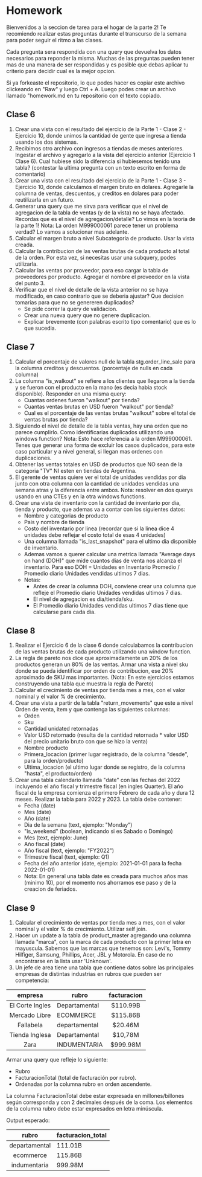 # Homework

Bienvenidos a la seccion de tarea para el hogar de la parte 2! 
Te recomiendo realizar estas preguntas durante el transcurso de la semana para poder seguir el ritmo a las clases.

Cada pregunta sera respondida con una query que devuelva los datos necesarios para reponder la misma. Muchas de las preguntas pueden tener 
mas de una manera de ser respondidas y es posible que debas aplicar tu criterio para decidir cual es la mejor opcion. 

Si ya forkeaste el repositorio, lo que podes hacer es copiar este archivo clickeando en "Raw" y luego Ctrl + A. Luego podes crear un archivo llamado "homework.md en tu repositorio con el texto copiado.

## Clase 6

1. Crear una vista con el resultado del ejercicio de la Parte 1 - Clase 2 - Ejercicio 10, donde unimos la cantidad de gente que ingresa a tienda usando los dos sistemas. 
2. Recibimos otro archivo con ingresos a tiendas de meses anteriores. Ingestar el archivo y agregarlo a la vista del ejercicio anterior (Ejercicio 1 Clase 6). Cual hubiese sido la diferencia si hubiesemos tenido una tabla? (contestar la ultima pregunta con un texto escrito en forma de comentario)
3. Crear una vista con el resultado del ejercicio de la Parte 1 - Clase 3 - Ejercicio 10, donde calculamos el margen bruto en dolares. Agregarle la columna de ventas, descuentos, y creditos en dolares para poder reutilizarla en un futuro.
5. Generar una query que me sirva para verificar que el nivel de agregacion de la tabla de ventas (y de la vista) no se haya afectado. Recordas que es el nivel de agregacion/detalle? Lo vimos en la teoria de la parte 1! Nota: La orden M999000061 parece tener un problema verdad? Lo vamos a solucionar mas adelante.
6. Calcular el margen bruto a nivel Subcategoria de producto. Usar la vista creada. 
7. Calcular la contribucion de las ventas brutas de cada producto al total de la orden. Por esta vez, si necesitas usar una subquery, podes utilizarla.
8. Calcular las ventas por proveedor, para eso cargar la tabla de proveedores por producto. Agregar el nombre el proveedor en la vista del punto 3. 
9. Verificar que el nivel de detalle de la vista anterior no se haya modificado, en caso contrario que se deberia ajustar? Que decision tomarias para que no se genereren duplicados? 
	- Se pide correr la query de validacion. 
	- Crear una nueva query que no genere duplicacion. 
	- Explicar brevemente (con palabras escrito tipo comentario) que es lo que sucedia. 


## Clase 7

1. Calcular el porcentaje de valores null de la tabla stg.order_line_sale para la columna creditos y descuentos. (porcentaje de nulls
en cada columna)
2. La columna "is_walkout" se refiere a los clientes que llegaron a la tienda y se fueron con el producto en la mano (es decia habia stock disponible). Responder en una misma query:
	- Cuantas ordenes fueron "walkout" por tienda?
	- Cuantas ventas brutas en USD fueron "walkout" por tienda?
	- Cual es el porcentaje de las ventas brutas "walkout" sobre el total de ventas brutas por tienda?
3. Siguiendo el nivel de detalle de la tabla ventas, hay una orden que no parece cumplirlo. Como identificarias duplicados utilizando una windows function? Nota: Esto hace referencia a la orden M999000061. Tenes que generar una forma de excluir los casos duplicados, para este caso particular y a nivel general, si llegan mas ordenes con duplicaciones. 
4. Obtener las ventas totales en USD de productos que NO sean de la categoria "TV" NI esten en tiendas de Argentina.
5. El gerente de ventas quiere ver el total de unidades vendidas por dia junto con otra columna con la cantidad de unidades vendidas una semana atras y la diferencia entre ambos. Nota: resolver en dos querys usando en una CTEs y en la otra windows functions.
6. Crear una vista de inventario con la cantidad de inventario por dia, tienda y producto, que ademas va a contar con los siguientes datos: 
  	- Nombre y categorias de producto
  	- Pais y nombre de tienda
  	- Costo del inventario por linea (recordar que si la linea dice 4 unidades debe reflejar el costo total de esas 4 unidades)
  	- Una columna llamada "is_last_snapshot" para el ultimo dia disponible de inventario. 
  	- Ademas vamos a querer calcular una metrica llamada "Average days on hand (DOH)" que mide cuantos dias de venta nos alcanza el inventario. Para eso DOH = Unidades en Inventario Promedio / Promedio diario Unidades vendidas ultimos 7 dias. 
  	- Notas:
 		-  Antes de crear la columna DOH, conviene crear una columna que refleje el Promedio diario Unidades vendidas ultimos 7 dias.
 		-  El nivel de agregacion es dia/tienda/sku.
 		-  El Promedio diario Unidades vendidas ultimos 7 dias tiene que calcularse para cada dia.


## Clase 8 

1. Realizar el Ejercicio 6 de la clase 6 donde calculabamos la contribucion de las ventas brutas de cada producto utilizando una window function. 
2. La regla de pareto nos dice que aproximadamente un 20% de los productos generan un 80% de las ventas. Armar una vista a nivel sku donde se pueda identificar por orden de contribucion, ese 20% aproximado de SKU mas importantes. (Nota: En este ejercicios estamos construyendo una tabla que muestra la regla de Pareto)
3. Calcular el crecimiento de ventas por tienda mes a mes, con el valor nominal y el valor % de crecimiento.
4. Crear una vista a partir de la tabla "return_movements" que este a nivel Orden de venta, item y que contenga las siguientes columnas: 
	- Orden
	- Sku
	- Cantidad unidated retornadas
	- Valor USD retornado (resulta de la cantidad retornada * valor USD del precio unitario bruto con que se hizo la venta)
	- Nombre producto
	- Primera_locacion (primer lugar registrado, de la columna "desde", para la orden/producto)
	- Ultima_locacion  (el ultimo lugar donde se registro, de la columna "hasta", el producto/orden)
5. Crear una tabla calendario llamada "date" con las fechas del 2022 incluyendo el año fiscal y trimestre fiscal (en ingles Quarter). El año fiscal de la empresa comienza el primero Febrero de cada año y dura 12 meses. Realizar la tabla para 2022 y 2023. La tabla debe contener: 
	- Fecha (date)
	- Mes (date)
	- Año (date)
	- Dia de la semana (text, ejemplo: "Monday")
	- "is_weekend" (boolean, indicando si es Sabado o Domingo)
	- Mes (text, ejemplo: June)
	- Año fiscal (date)
	- Año fiscal (text, ejemplo: "FY2022")
	- Trimestre fiscal (text, ejemplo: Q1)
	- Fecha del año anterior (date, ejemplo: 2021-01-01 para la fecha 2022-01-01)
	- Nota: En general una tabla date es creada para muchos años mas (minimo 10), por el momento nos ahorramos ese paso y de la creacion de feriados.


## Clase 9

1. Calcular el crecimiento de ventas por tienda mes a mes, con el valor nominal y el valor % de crecimiento. Utilizar self join. 
2. Hacer un update a la tabla de product_master agregando una columna llamada "marca", con la marca de cada producto con la primer letra en mayuscula.  Sabemos que las marcas que tenemos son: Levi's, Tommy Hilfiger, Samsung, Phillips, Acer, JBL y Motorola. En caso de no encontrarse en la lista usar 'Unknown'.
3. Un jefe de area tiene una tabla que contiene datos sobre las principales empresas de distintas industrias en rubros que pueden ser competencia:

| empresa | rubro | facturacion |
|:------:|------------|:---------:|
El Corte Ingles | Departamental | $110.99B
Mercado Libre	| ECOMMERCE 	| $115.86B
Fallabela 	| departamental | $20.46M
Tienda Inglesa 	| Departamental | $10,78M
Zara 		| INDUMENTARIA 	| $999.98M


Armar una query que refleje lo siguiente:

- Rubro
- FacturacionTotal (total de facturación por rubro).
- Ordenadas por la columna rubro en orden ascendente.


La columna FacturacionTotal debe estar expresada en millones/billones según corresponda y con 2 decimales después de la coma.
Los elementos de la columna rubro debe estar expresados en letra minúscula.

Output esperado:

| rubro | facturacion_total |
|:------:|------------|
departamental 	| 111.01B
ecommerce 	| 115.86B
indumentaria 	| 999.98M
